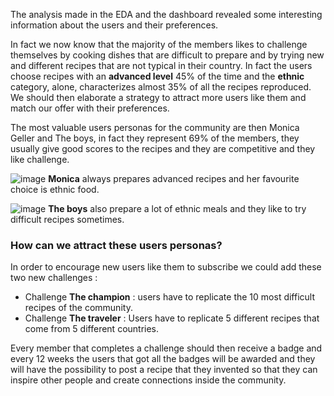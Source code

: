 The analysis made in the EDA and the dashboard revealed some interesting information about the users
and their preferences.

In fact we now know that the majority of the members likes to challenge themselves by cooking dishes that are difficult to prepare and by trying new and different recipes that are not typical in their country. 
In fact the users choose recipes with an __advanced level__ 45% of the time and the __ethnic__ category, alone, characterizes almost 35% of all the recipes reproduced.
We should then elaborate a strategy to attract more users like them and match our offer with their preferences.

The most valuable users personas for the community are then Monica Geller and The boys, in fact they represent 69% of the members, they usually give good scores to the recipes and they are competitive and they like challenge.

![image](https://github.com/CharlotteJo/Plant-based_community_analysis/assets/116652625/5786471e-14b7-488f-9348-a810162730d6)  __Monica__ always prepares advanced recipes and her favourite choice is ethnic food.

![image](https://github.com/CharlotteJo/Plant-based_community_analysis/assets/116652625/6ecfec7e-fb18-48a1-942f-54e6618b4467)  __The boys__ also prepare a lot of ethnic meals and they like to try difficult recipes sometimes.

### How can we attract these users personas?
In order to encourage new users like them to subscribe we could add these two new challenges :
- Challenge __The champion__ : users have to replicate the 10 most difficult recipes of the community.
- Challenge __The traveler__ : Users have to replicate 5 different recipes that come from 5 different countries.

Every member that completes a challenge should then receive a badge
and every 12 weeks the users that got all the badges will be awarded and they will have the possibility to post a recipe that they invented so that they can inspire other people and create connections inside the community.


